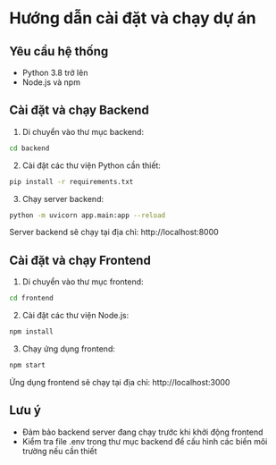 # Hướng dẫn cài đặt và chạy dự án

## Yêu cầu hệ thống
- Python 3.8 trở lên
- Node.js và npm

## Cài đặt và chạy Backend

1. Di chuyển vào thư mục backend:
```bash
cd backend
```

2. Cài đặt các thư viện Python cần thiết:
```bash
pip install -r requirements.txt
```

3. Chạy server backend:
```bash
python -m uvicorn app.main:app --reload
```
Server backend sẽ chạy tại địa chỉ: http://localhost:8000

## Cài đặt và chạy Frontend

1. Di chuyển vào thư mục frontend:
```bash
cd frontend
```

2. Cài đặt các thư viện Node.js:
```bash
npm install
```

3. Chạy ứng dụng frontend:
```bash
npm start
```
Ứng dụng frontend sẽ chạy tại địa chỉ: http://localhost:3000

## Lưu ý
- Đảm bảo backend server đang chạy trước khi khởi động frontend
- Kiểm tra file .env trong thư mục backend để cấu hình các biến môi trường nếu cần thiết
